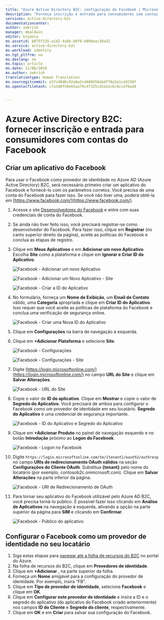 ```yaml
---
title: "Azure Active Directory B2C: configuração do Facebook | Microsoft Docs"
description: "Forneça inscrição e entrada para consumidores com contas do Facebook em seus aplicativos protegidos pelo Azure Active Directory B2C."
services: active-directory-b2c
documentationcenter: 
author: swkrish
manager: mbaldwin
editor: bryanla
ms.assetid: b875f235-a1d2-4abb-b9f0-b89beac38a32
ms.service: active-directory-b2c
ms.workload: identity
ms.tgt_pltfrm: na
ms.devlang: na
ms.topic: article
ms.date: 12/06/2016
ms.author: swkrish
translationtype: Human Translation
ms.sourcegitcommit: e37c48d6c92a8a2cd480458abdff0a3a1ca9338f
ms.openlocfilehash: c7a3d6f50e65aa79c4f325cd5a1ecbcdccefbad8


---
```

# <a name="azure-active-directory-b2c-provide-sign-up-and-sign-in-to-consumers-with-facebook-accounts"></a>Azure Active Directory B2C: fornecer inscrição e entrada para consumidores com contas do Facebook
## <a name="create-a-facebook-application"></a>Criar um aplicativo do Facebook
Para usar o Facebook como provedor de identidade no Azure AD (Azure Active Directory) B2C, será necessário primeiro criar um aplicativo do Facebook e fornecê-lo com os parâmetros corretos. Você precisa de uma conta do Facebook para fazer isso. Se você não tiver uma, poderá obtê-la em [https://www.facebook.com/](https://www.facebook.com/).

1. Acesse o site [Desenvolvedores do Facebook](https://developers.facebook.com/) e entre com suas credenciais de conta do Facebook.
2. Se ainda não tiver feito isso, você precisará registrar-se como desenvolvedor do Facebook. Para fazer isso, clique em **Registrar** (no canto superior direito da página), aceite as políticas do Facebook e conclua as etapas de registro.
3. Clique em **Meus Aplicativos** e em **Adicionar um novo Aplicativo**. Escolha **Site** como a plataforma e clique em **Ignorar e Criar ID do Aplicativo**.
   
    ![Facebook - Adicionar um novo Aplicativo](./media/active-directory-b2c-setup-fb-app/fb-add-new-app.png)
   
    ![Facebook - Adicionar um Novo Aplicativo - Site](./media/active-directory-b2c-setup-fb-app/fb-add-new-app-website.png)
   
    ![Facebook - Criar a ID do Aplicativo](./media/active-directory-b2c-setup-fb-app/fb-new-app-skip.png)
4. No formulário, forneça um **Nome de Exibição**, um **Email de Contato** válido, uma **Categoria** apropriada e clique em **Criar ID do Aplicativo**. Isso requer que você aceite as políticas de plataforma do Facebook e conclua uma verificação de segurança online.
   
    ![Facebook - Criar uma Nova ID do Aplicativo](./media/active-directory-b2c-setup-fb-app/fb-create-app-id.png)
5. Clique em **Configurações** na barra de navegação à esquerda.
6. Clique em **+Adicionar Plataforma** e selecione **Site**.
   
    ![Facebook - Configurações](./media/active-directory-b2c-setup-fb-app/fb-settings.png)
   
    ![Facebook - Configurações - Site](./media/active-directory-b2c-setup-fb-app/fb-website.png)
7. Digite [https://login.microsoftonline.com/](https://login.microsoftonline.com/) no campo **URL do Site** e clique em **Salvar Alterações**.
   
    ![Facebook - URL do Site](./media/active-directory-b2c-setup-fb-app/fb-site-url.png)
8. Copie o valor de **ID do aplicativo**. Clique em **Mostrar** e copie o valor de **Segredo do Aplicativo**. Você precisará de ambos para configurar o Facebook como um provedor de identidade em seu locatário. **Segredo do Aplicativo** é uma credencial de segurança importante.
   
    ![Facebook - ID do Aplicativo e Segredo do Aplicativo](./media/active-directory-b2c-setup-fb-app/fb-app-id-app-secret.png)
9. Clique em **+Adicionar Produto** no painel de navegação esquerdo e no botão **Introdução** próximo ao **Logon do Facebook**.
   
    ![Facebook - Logon no Facebook](./media/active-directory-b2c-setup-fb-app/fb-login.png)
10. Digite `https://login.microsoftonline.com/te/{tenant}/oauth2/authresp` no campo **URIs de redirecionamento OAuth válidos** na seção **Configurações do Cliente OAuth**. Substitua **{tenant}** pelo nome do locatário (por exemplo, contosob2c.onmicrosoft.com). Clique em **Salvar Alterações** na parte inferior da página.
    
    ![Facebook - URI de Redirecionamento de OAuth](./media/active-directory-b2c-setup-fb-app/fb-oauth-redirect-uri.png)
11. Para tornar seu aplicativo do Facebook utilizável pelo Azure AD B2C, você precisa torná-lo público. É possível fazer isso clicando em **Análise de Aplicativos** na navegação à esquerda, ativando a opção na parte superior da página para **SIM** e clicando em **Confirmar**.
    
    ![Facebook - Público do aplicativo](./media/active-directory-b2c-setup-fb-app/fb-app-public.png)

## <a name="configure-facebook-as-an-identity-provider-in-your-tenant"></a>Configurar o Facebook como um provedor de identidade no seu locatário
1. Siga estas etapas para [navegar até a folha de recursos do B2C](active-directory-b2c-app-registration.md#navigate-to-the-b2c-features-blade) no portal do Azure.
2. Na folha de recursos do B2C, clique em **Provedores de identidade**.
3. Clique em **+Adicionar** , na parte superior da folha.
4. Forneça um **Nome** amigável para a configuração do provedor de identidade. Por exemplo, insira “FB”.
5. Clique em **Tipo de provedor de identidade**, selecione **Facebook** e clique em **OK**.
6. Clique em **Configurar este provedor de identidade** e insira a ID e o segredo do aplicativo (do aplicativo do Facebook criado anteriormente) nos campos **ID do Cliente** e **Segredo do cliente**, respectivamente.
7. Clique em **OK** e em **Criar** para salvar sua configuração do Facebook.




<!--HONumber=Feb17_HO2-->



